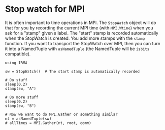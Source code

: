 # Stop watch for MPI

It is often important to time operations in MPI. The `StopWatch` object will do that for you by recording the current MPI time (with `MPI.Wtime`) when you ask for a "stamp" given a label. The "start" stamp is recorded automatically when the StopWatch is created. You add more stamps with the `stamp` function. If you want to transport the StopWatch over MPI, then you can turn it into a NamedTuple with `asNamedTuple` (the NamedTuple will be `isbits` compatible).

```@repl
using IRMA

sw = StopWatch()  # The start stamp is automatically recorded

# Do stuff
sleep(0.2)
stamp(sw, "A")

# Do more stuff
sleep(0.2)
stamp(sw, "B")

# Now we want to do MPI.Gather or something similar
nt = asNamedTuple(sw)
# allTimes = MPI.Gather(nt, root, comm)
```
